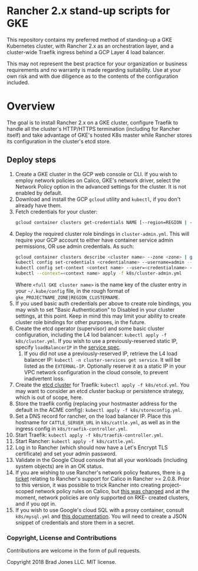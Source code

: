 # Rancher 2.x stand-up scripts for GKE

This repository contains my preferred method of standing-up
a GKE Kubernetes cluster, with Rancher 2.x as an orchestration
layer, and a cluster-wide Traefik ingress behind a GCP Layer 4
load balancer.

This may not represent the best practice for your organization
or business requirements and no warranty is made regarding
suitability. Use at your own risk and with due diligence as to
the contents of the configuration included.

# Overview

The goal is to install Rancher 2.x on a GKE cluster, configure
Traefik to handle all the cluster's HTTP/HTTPS termination
(including for Rancher itself) and take advantage of GKE's hosted
K8s master while Rancher stores its configuration in the cluster's
etcd store.

## Deploy steps

1. Create a GKE cluster in the GCP web console or CLI. If you
    wish to employ network policies on Calico, GKE's network
    driver, select the Network Policy option in the advanced
    settings for the cluster. It is not enabled by default.
1. Download and install the GCP `gcloud` utility and `kubectl`,
    if you don't already have them.
1. Fetch credentials for your cluster:
    ```bash
    gcloud container clusters get-credentials NAME [--region=REGION | --zone=ZONE, -z ZONE] [GCLOUD_WIDE_FLAG …]
    ```
1. Deploy the required cluster role bindings in `cluster-admin.yml`.
    This will require your GCP account to either have container
    service admin permissions, OR use admin credentials.
    As such:
    ```bash
    gcloud container clusters describe <cluster name> --zone <zone> | grep password
    kubectl config set-credentials <credentialname> --username=admin --password=<password from above>
    kubectl config set-context <context name> --user=<credentialname> --cluster=<full GKE cluster name>
    kubectl --context=<context name> apply -f k8s/cluster-admin.yml
    ```
    Where `<full GKE cluster name>` is the name key of the cluster
    entry in your `~/.kube/config` file, in the rough format of
    `gke_PROJECTNAME_ZONE|REGION_CLUSTERNAME`.
1. If you used basic auth credentials per above to create role
    bindings, you may wish to set "Basic Authentication" to
    Disabled in your cluster settings, at this point. Keep
    in mind this may limit your ability to create cluster
    role bindings for other purposes, in the future.
1. Create the etcd operator (supervisor) and some basic cluster
    configuration, including the L4 lod balancer:
    `kubectl apply -f k8s/cluster.yml`. If you wish to use a
    previously-reserved static IP, specify `loadBalancerIP`
    in the [service spec](https://kubernetes.io/docs/concepts/services-networking/service/#loadbalancer).
    1. If you did not use a previously-reserved IP, retrieve
        the L4 load balancer IP: `kubectl -n cluster-services get service`.
        It will be listed as the `EXTERNAL-IP`. Optionally reserve it
        as a static IP in your VPC network configuration in the cloud
        console, to prevent inadvertent loss.
1. Create the [etcd cluster](https://docs.traefik.io/user-guide/kv-config/)
    for Traefik: `kubectl apply -f k8s/etcd.yml`.
    You may want to consider an etcd cluster backup or persistence
    strategy, which is out of scope, here.
1. Store the traefik config (replacing your hostmaster address
    for the default in the ACME config):
    `kubectl apply -f k8s/storeconfig.yml`.
1. Set a DNS record for rancher, on the load balancer IP. Place
    this hostname for `CATTLE_SERVER_URL` in `k8s/cattle.yml`,
    as well as in the ingress config in `k8s/traefik-controller.yml`.
1. Start Traefik: `kubectl apply -f k8s/traefik-controller.yml`.
1. Start Rancher: `kubectl apply -f k8s/cattle.yml`.
1. Log in to Rancher (which should now have a Let's Encrypt TLS
    certificate) and set your admin password.
1. Validate in the Google Cloud console that all your workloads
    (including system objects) are in an OK status.
1. If you are wishing to use Rancher's network policy features,
    there is [a ticket](https://github.com/rancher/rancher/issues/14085)
    relating to Rancher's support for Calico in Rancher >= 2.0.8.
    Prior to this version, it was possible to trick Rancher into
    creating project-scoped network policy rules on Calico, but
    [this was changed](https://github.com/rancher/rancher/releases/tag/v2.0.8)
    and at the moment, network policies are only supported on RKE-
    created clusters, and if you opt in.
1. If you wish to use Google's cloud SQL with a proxy container,
    consult `k8s/mysql.yml` and [this documentation](https://cloud.google.com/sql/docs/mysql/connect-kubernetes-engine).
    You will need to create a JSON snippet of credentials and store
    them in a secret.
    
### Copyright, License and Contributions

Contributions are welcome in the form of pull requests.

Copyright 2018 Brad Jones LLC. MIT license.
